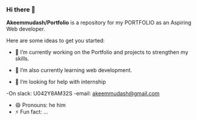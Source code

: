 ### Hi there 👋


**Akeemmudash/Portfolio** is a  repository for my PORTFOLIO as an Aspiring Web developer.

Here are some ideas to get you started:

- 🔭 I’m currently working on the Portfolio and projects to strengthen my skills.  
- 🌱 I’m  also currently learning web development.

- 🤔 I’m looking for help with internship

 -On slack: U042Y8AM32S
 -email: akeemmudash@gmail.com
 
- 😄 Pronouns: he him
- ⚡ Fun fact: ...

